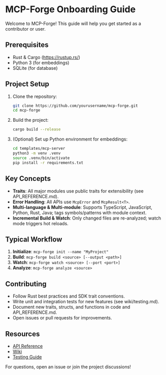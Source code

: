 # MCP-Forge Onboarding Guide

Welcome to MCP-Forge! This guide will help you get started as a contributor or user.

## Prerequisites

- Rust & Cargo (https://rustup.rs/)
- Python 3 (for embeddings)
- SQLite (for database)

## Project Setup

1. Clone the repository:
   ```sh
   git clone https://github.com/yourusername/mcp-forge.git
   cd mcp-forge
   ```
2. Build the project:
   ```sh
   cargo build --release
   ```
3. (Optional) Set up Python environment for embeddings:
   ```sh
   cd templates/mcp-server
   python3 -m venv .venv
   source .venv/bin/activate
   pip install -r requirements.txt
   ```

## Key Concepts

- **Traits**: All major modules use public traits for extensibility (see API_REFERENCE.md).
- **Error Handling**: All APIs use `McpError` and `McpResult<T>`.
- **Multi-language & Multi-module**: Supports TypeScript, JavaScript, Python, Rust, Java; tags symbols/patterns with module context.
- **Incremental Build & Watch**: Only changed files are re-analyzed; watch mode triggers hot reloads.

## Typical Workflow

1. **Initialize**: `mcp-forge init --name "MyProject"`
2. **Build**: `mcp-forge build <source> [--output <path>]`
3. **Watch**: `mcp-forge watch <source> [--port <port>]`
4. **Analyze**: `mcp-forge analyze <source>`

## Contributing

- Follow Rust best practices and SDK trait conventions.
- Write unit and integration tests for new features (see wiki/testing.md).
- Document new traits, structs, and functions in code and API_REFERENCE.md.
- Open issues or pull requests for improvements.

## Resources

- [API Reference](./API_REFERENCE.md)
- [Wiki](./wiki/Home.md)
- [Testing Guide](./wiki/testing.md)

For questions, open an issue or join the project discussions!
